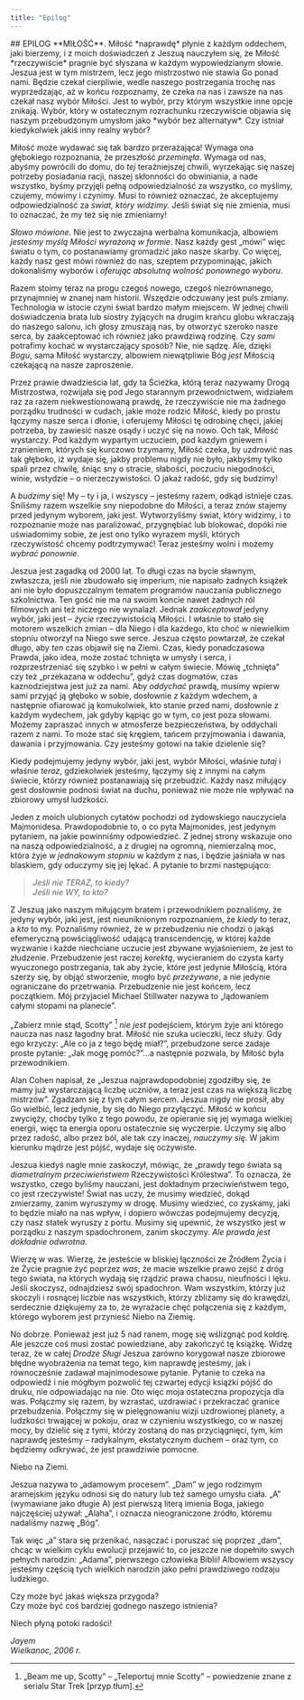 ```yaml
---
title: "Epilog"
---
```



<div markdown="1" class="chHead">
</div>
## EPILOG
**MIŁOŚĆ**. Miłość *naprawdę* płynie z każdym oddechem, jaki bierzemy, i z moich doświadczeń z Jeszuą nauczyłem się, że Miłość *rzeczywiście* pragnie być słyszana w każdym wypowiedzianym słowie. Jeszua jest w tym mistrzem, lecz jego mistrzostwo nie stawia Go ponad nami. Będzie czekał cierpliwie, wedle naszego postrzegania trochę nas wyprzedzając, aż w końcu rozpoznamy, że czeka na nas i zawsze na nas czekał nasz wybór Miłości. Jest to wybór, przy którym wszystkie inne opcje znikają. Wybór, który w ostatecznym rozrachunku rzeczywiście objawia się naszym przebudzonym umysłom jako *wybór bez alternatyw*. Czy istniał kiedykolwiek jakiś inny realny wybór?

Miłość może wydawać się tak bardzo przerażająca! Wymaga ona głębokiego rozpoznania, że przeszłość *przeminęła*. Wymaga od nas, abyśmy powrócili do domu, do *tej* teraźniejszej chwili, wyrzekając się naszej potrzeby posiadania racji, naszej skłonności do obwiniania, a nade wszystko, byśmy przyjęli pełną odpowiedzialność za wszystko, co myślimy, czujemy, mówimy i czynimy. Musi to również oznaczać, że akceptujemy odpowiedzialność za *świat, który widzimy.* Jeśli świat się nie zmienia, musi to oznaczać, że my też się nie zmieniamy!

*Słowo mówione*. Nie jest to zwyczajna werbalna komunikacja, albowiem *jesteśmy myślą Miłości wyrażoną w formie*. Nasz każdy gest „mówi” więc światu o tym, co postanawiamy gromadzić jako nasze skarby. Co więcej, każdy nasz gest mówi również do nas, szeptem przypominając, jakich dokonaliśmy wyborów i *oferując absolutną wolność ponownego wyboru*.

Razem stoimy teraz na progu czegoś nowego, czegoś niezrównanego, przynajmniej w znanej nam historii. Wszędzie odczuwany jest puls zmiany. Technologia w istocie czyni świat bardzo małym miejscem. W jednej chwili doświadczenia brata lub siostry żyjących na drugim krańcu globu wkraczają do naszego salonu, ich głosy zmuszają nas, by otworzyć szeroko nasze serca, by zaakceptować ich również jako prawdziwą rodzinę. Czy *sami* potrafimy kochać w wystarczający sposób? Nie, nie sądzę. Ale, dzięki *Bogu*, sama Miłość wystarczy, albowiem niewątpliwie Bóg *jest* Miłością czekającą na nasze zaproszenie. 

Przez prawie dwadzieścia lat, gdy ta Ścieżka, którą teraz nazywamy Drogą Mistrzostwa, rozwijała się pod Jego starannym przewodnictwem, widziałem raz za razem niekwestionowaną prawdę, że rzeczywiście nie ma żadnego porządku trudności w cudach, jakie może rodzić Miłość, kiedy po prostu łączymy nasze serca i dłonie, i oferujemy Miłości tę odrobinę chęci, jakiej potrzeba, by zawiesić nasze osądy i uczyć się na nowo. Och tak, Miłość wystarczy. Pod każdym wypartym uczuciem, pod każdym gniewem i zranieniem, których się kurczowo trzymamy, Miłość czeka, by uzdrowić nas tak głęboko, iż wydaje się, jakby problemu nigdy nie było, jakbyśmy tylko spali przez chwilę, śniąc sny o stracie, słabości, poczuciu niegodności, winie, wstydzie – o nierzeczywistości. O jakaż radość, gdy się budzimy!

A *budzimy* się! My – ty i ja, i wszyscy – jesteśmy razem, odkąd istnieje czas. Śniliśmy razem wszelkie sny niepodobne do Miłości, a teraz znów stajemy przed jedynym wyborem, jaki jest. Wytworzyliśmy świat, który widzimy, i to rozpoznanie może nas paraliżować, przygnębiać lub blokować, dopóki nie uświadomimy sobie, że jest ono tylko wyrazem myśli, których rzeczywistość chcemy podtrzymywać! Teraz jesteśmy wolni i możemy *wybrać ponownie*.

Jeszua jest zagadką od 2000 lat. To długi czas na bycie sławnym, zwłaszcza, jeśli nie zbudowało się imperium, nie napisało żadnych książek ani nie było dopuszczalnym tematem programów nauczania publicznego szkolnictwa. Ten gość nie ma na swoim koncie nawet żadnych ról filmowych ani też niczego nie wynalazł. Jednak *zaakceptował* jedyny wybór, jaki jest – *życie* rzeczywistością Miłości. I właśnie to stało się motorem wszelkich zmian – dla Niego i dla każdego, kto choć w niewielkim stopniu otworzył na Niego swe serce. Jeszua często powtarzał, że czekał długo, aby *ten* czas objawił się na Ziemi. Czas, kiedy ponadczasowa Prawda, jako idea, może zostać tchnięta w umysły i serca, i rozprzestrzeniać się szybko i w pełni w całym świecie. Mówię „tchnięta” czy też „przekazana w oddechu”, gdyż czas dogmatów, czas kaznodziejstwa jest już za nami. Aby *oddychać* prawdą, musimy wpierw sami przyjąć ją głęboko w sobie, dosłownie z każdym wdechem, a następnie ofiarować ją komukolwiek, kto stanie przed nami, dosłownie z każdym wydechem, jak gdyby kąpiąc go w tym, co jest poza słowami. Możemy zapraszać innych w atmosferze bezpieczeństwa, by oddychali razem z nami. To może stać się kręgiem, tańcem przyjmowania i dawania, dawania i przyjmowania. Czy jesteśmy gotowi na takie dzielenie się?

Kiedy podejmujemy jedyny wybór, jaki jest, wybór Miłości, właśnie *tutaj* i właśnie *teraz*, gdziekolwiek jesteśmy, łączymy się z innymi na całym świecie, którzy również postanawiają się przebudzić. Każdy nasz miłujący gest dosłownie podnosi świat na duchu, ponieważ nie może nie wpływać na zbiorowy umysł ludzkości.

Jeden z moich ulubionych cytatów pochodzi od żydowskiego nauczyciela Majmonidesa. Prawdopodobnie to, o co pyta Majmonides, jest jedynym pytaniem, na jakie powinniśmy odpowiedzieć. Z jednej strony wskazuje ono na naszą odpowiedzialność, a z drugiej na ogromną, niemierzalną moc, która żyje *w jednakowym stopniu* w każdym z nas, i będzie jaśniała w nas blaskiem, gdy oduczymy się jej lękać. A pytanie to brzmi następująco:

> *Jeśli nie TERAZ, to kiedy?*<br>
> *Jeśli nie WY, to kto?*

Z Jeszuą jako naszym miłującym bratem i przewodnikiem poznaliśmy, że jedyny wybór, jaki jest, jest nieuniknionym rozpoznaniem, że *kiedy* to teraz, a *kto* to my. Poznaliśmy również, że w przebudzeniu nie chodzi o jakąś efemeryczną powściągliwość udającą transcendencję, w której każde wyzwanie i każde niechciane uczucie jest zbywane wyjaśnieniem, że jest to złudzenie. Przebudzenie jest raczej *korektą*, wycieraniem do czysta karty wyuczonego postrzegania, tak aby życie, które jest jedynie Miłością, która szerzy się, by objąć stworzenie, mogło być *przeżywane*, a nie jedynie ograniczane do przetrwania. Przebudzenie nie jest końcem, lecz początkiem. Mój przyjaciel Michael Stillwater nazywa to „lądowaniem całymi stopami na planecie”.

„Zabierz mnie stąd, Scotty” [^1] *nie jest* podejściem, którym żyje ani którego naucza nas nasz łagodny brat. Miłość nie szuka ucieczki, lecz służy. Gdy ego krzyczy: „Ale co ja z tego będę miał?”, przebudzone serce zadaje proste pytanie: „Jak mogę pomóc?”…a następnie pozwala, by Miłość była przewodnikiem.

[^1]: „Beam me up, Scotty” – „Teleportuj mnie Scotty” – powiedzenie znane z serialu Star Trek [przyp.tłum].

Alan Cohen napisał, że „Jeszua najprawdopodobniej zgodziłby się, że mamy już wystarczającą liczbę uczniów, a teraz jest czas na większą liczbę mistrzów”. Zgadzam się z tym całym sercem. Jeszua nigdy nie prosił, aby Go wielbić, lecz jedynie, by się do Niego przyłączyć. Miłość w końcu zwycięży, choćby tylko z tego powodu, że opieranie się jej wymaga wielkiej energii, więc ta energia oporu ostatecznie się wyczerpie. Uczymy się albo przez radość, albo przez ból, ale tak czy inaczej, *nauczymy się*. W jakim kierunku mądrze jest pójść, wydaje się oczywiste.

Jeszua kiedyś nagle mnie zaskoczył, mówiąc, że „prawdy tego świata są *diametralnym przeciwieństwem* Rzeczywistości Królestwa”. To oznacza, że wszystko, czego byliśmy nauczani, jest dokładnym przeciwieństwem tego, co jest rzeczywiste! Świat nas uczy, że musimy wiedzieć, dokąd zmierzamy, zanim wyruszymy w drogę. Musimy wiedzieć, co zyskamy, jaki to będzie miało na nas wpływ, i dopiero wówczas podejmujemy decyzję, czy nasz statek wyruszy z portu. Musimy się upewnić, że wszystko jest w porządku z naszym spadochronem, zanim skoczymy. *Ale prawda jest dokładnie odwrotna*.

Wierzę w was. Wierzę, że jesteście w bliskiej łączności ze Źródłem Życia i że Życie pragnie żyć poprzez *was*; że macie wszelkie prawo zejść z dróg tego świata, na których wydają się rządzić prawa chaosu, nieufności i lęku. Jeśli skoczysz, odnajdziesz swój spadochron. Wam wszystkim, którzy już skoczyli i rosnącej liczbie nas wszystkich, którzy zbliżamy się do krawędzi, serdecznie dziękujemy za to, że wyrażacie chęć połączenia się z każdym, którego wyborem jest przynieść Niebo na Ziemię.

No dobrze. Ponieważ jest już 5 nad ranem, mogę się wślizgnąć pod kołdrę. Ale jeszcze coś musi zostać powiedziane, aby zakończyć tę książkę. Widzę teraz, że w całej *Drodze Sługi* Jeszua zarówno korygował nasze zbiorowe błędne wyobrażenia na temat tego, kim naprawdę jesteśmy, jak i równocześnie zadawał majnimodesowe pytanie. Pytanie to czeka na odpowiedź i nie mógłbym pozwolić tej czwartej edycji książki pójść do druku, nie odpowiadając na nie. Oto więc moja ostateczna propozycja dla was. Połączmy się razem, by wzrastać, uzdrawiać i przekraczać granice przebudzenia. Połączmy się w pielęgnowaniu wizji uzdrowionej planety, a ludzkości trwającej w pokoju, oraz w czynieniu wszystkiego, co w naszej mocy, by dzielić się z tymi, którzy zostaną do nas przyciągnięci, tym, kim naprawdę jesteśmy – radykalnym, ekstatycznym duchem – oraz tym, co będziemy odkrywać, że jest prawdziwie pomocne.

Niebo na Ziemi.

Jeszua nazywa to „adamowym procesem”. „Dam” w jego rodzimym aramejskim języku odnosi się do natury lub też samego umysłu ciała. „A” (wymawiane jako długie A) jest pierwszą literą imienia Boga, jakiego najczęściej używał: „Alaha”, i oznacza nieograniczone źródło, któremu nadaliśmy nazwę „Bóg”.

Tak więc „a” stara się przenikać, nasączać i poruszać się poprzez „dam”, chcąc w wielkim cyklu ewolucji przejawić to, co jeszcze nie dopełniło swych pełnych narodzin: „Adama”, pierwszego człowieka Biblii! Albowiem wszyscy jesteśmy częścią tych wielkich narodzin jako pełni prawdziwego rodzaju ludzkiego.

Czy może być jakaś większa przygoda?<br>
Czy może być coś bardziej godnego naszego istnienia?

Niech płyną potoki radości!

*Jayem<br>
Wielkanoc, 2006 r.*

